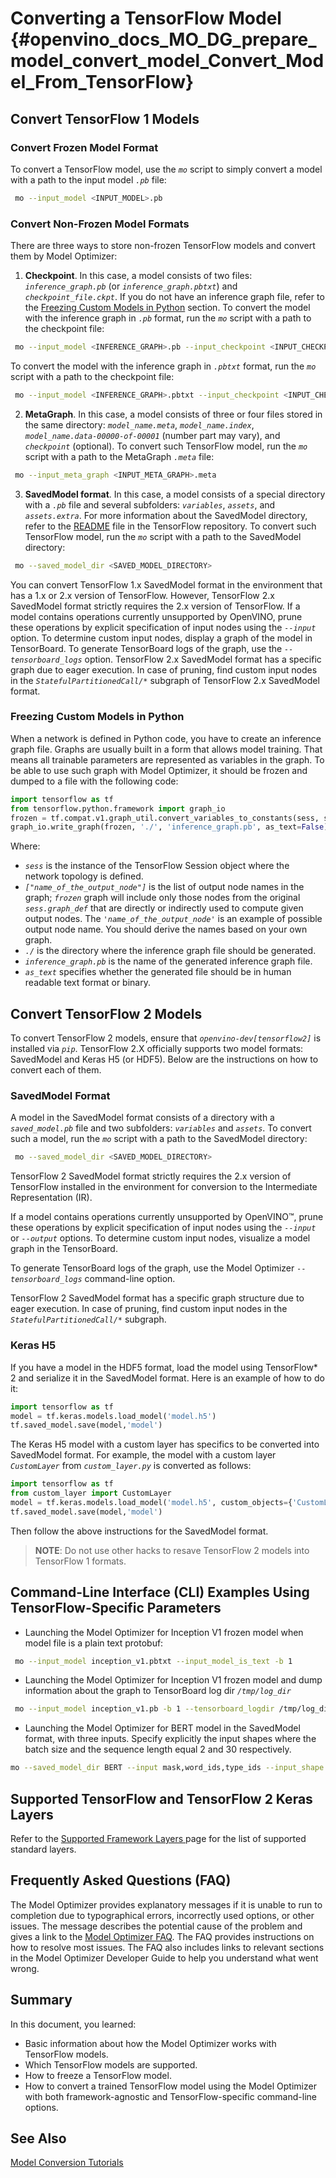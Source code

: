 # Converting a TensorFlow Model {#openvino_docs_MO_DG_prepare_model_convert_model_Convert_Model_From_TensorFlow}

## Convert TensorFlow 1 Models <a name="Convert_From_TF2X"></a>

### Convert Frozen Model Format <a name="Convert_From_TF"></a>
To convert a TensorFlow model, use the *`mo`* script to simply convert a model with a path to the input model *`.pb`* file:

```sh
 mo --input_model <INPUT_MODEL>.pb
```

### Convert Non-Frozen Model Formats <a name="loading-nonfrozen-models"></a>
There are three ways to store non-frozen TensorFlow models and convert them by Model Optimizer:

1. **Checkpoint**. In this case, a model consists of two files: *`inference_graph.pb`* (or *`inference_graph.pbtxt`*) and *`checkpoint_file.ckpt`*.
If you do not have an inference graph file, refer to the [Freezing Custom Models in Python](#freeze-the-tensorflow-model) section.
To convert the model with the inference graph in *`.pb`* format, run the *`mo`* script with a path to the checkpoint file:
```sh
 mo --input_model <INFERENCE_GRAPH>.pb --input_checkpoint <INPUT_CHECKPOINT>
```
To convert the model with the inference graph in *`.pbtxt`* format, run the *`mo`* script with a path to the checkpoint file:
```sh
 mo --input_model <INFERENCE_GRAPH>.pbtxt --input_checkpoint <INPUT_CHECKPOINT> --input_model_is_text
```

2. **MetaGraph**. In this case, a model consists of three or four files stored in the same directory: *`model_name.meta`*, *`model_name.index`*,
*`model_name.data-00000-of-00001`* (number part may vary), and *`checkpoint`* (optional).
To convert such TensorFlow model, run the *`mo`* script with a path to the MetaGraph *`.meta`* file:
```sh
 mo --input_meta_graph <INPUT_META_GRAPH>.meta
```

3. **SavedModel format**. In this case, a model consists of a special directory with a *`.pb`* file
and several subfolders: *`variables`*, *`assets`*, and *`assets.extra`*. For more information about the SavedModel directory, refer to the [README](https://github.com/tensorflow/tensorflow/tree/master/tensorflow/python/saved_model#components) file in the TensorFlow repository.
To convert such TensorFlow model, run the *`mo`* script with a path to the SavedModel directory:
```sh
 mo --saved_model_dir <SAVED_MODEL_DIRECTORY>
```

You can convert TensorFlow 1.x SavedModel format in the environment that has a 1.x or 2.x version of TensorFlow. However, TensorFlow 2.x SavedModel format strictly requires the 2.x version of TensorFlow.
If a model contains operations currently unsupported by OpenVINO, prune these operations by explicit specification of input nodes using the *`--input`* option.
To determine custom input nodes, display a graph of the model in TensorBoard. To generate TensorBoard logs of the graph, use the *`--tensorboard_logs`* option.
TensorFlow 2.x SavedModel format has a specific graph due to eager execution. In case of pruning, find custom input nodes in the *`StatefulPartitionedCall/*`* subgraph of TensorFlow 2.x SavedModel format.

### Freezing Custom Models in Python <a name="freeze-the-tensorflow-model"></a>
When a network is defined in Python code, you have to create an inference graph file. Graphs are usually built in a form
that allows model training. That means all trainable parameters are represented as variables in the graph.
To be able to use such graph with Model Optimizer, it should be frozen and dumped to a file with the following code:

```python
import tensorflow as tf
from tensorflow.python.framework import graph_io
frozen = tf.compat.v1.graph_util.convert_variables_to_constants(sess, sess.graph_def, ["name_of_the_output_node"])
graph_io.write_graph(frozen, './', 'inference_graph.pb', as_text=False)
```

Where:

* *`sess`* is the instance of the TensorFlow Session object where the network topology is defined.
* *`["name_of_the_output_node"]`* is the list of output node names in the graph; *`frozen`* graph will
    include only those nodes from the original *`sess.graph_def`* that are directly or indirectly used
    to compute given output nodes. The *`'name_of_the_output_node'`* is an example of possible output
    node name. You should derive the names based on your own graph.
* *`./`* is the directory where the inference graph file should be generated.
* *`inference_graph.pb`* is the name of the generated inference graph file.
* *`as_text`* specifies whether the generated file should be in human readable text format or binary.

## Convert TensorFlow 2 Models <a name="Convert_From_TF2X"></a>
To convert TensorFlow 2 models, ensure that *`openvino-dev[tensorflow2]`* is installed via *`pip`*.
TensorFlow 2.X officially supports two model formats: SavedModel and Keras H5 (or HDF5).
Below are the instructions on how to convert each of them.

### SavedModel Format
A model in the SavedModel format consists of a directory with a *`saved_model.pb`* file and two subfolders: *`variables`* and *`assets`*.
To convert such a model, run the *`mo`* script with a path to the SavedModel directory:

```sh
 mo --saved_model_dir <SAVED_MODEL_DIRECTORY>
```

TensorFlow 2 SavedModel format strictly requires the 2.x version of TensorFlow installed in the
environment for conversion to the Intermediate Representation (IR).

If a model contains operations currently unsupported by OpenVINO™,
prune these operations by explicit specification of input nodes using the *`--input`* or *`--output`*
options. To determine custom input nodes, visualize a model graph in the TensorBoard.

To generate TensorBoard logs of the graph, use the Model Optimizer *`--tensorboard_logs`* command-line
option.

TensorFlow 2 SavedModel format has a specific graph structure due to eager execution. In case of
pruning, find custom input nodes in the *`StatefulPartitionedCall/*`* subgraph.

### Keras H5
If you have a model in the HDF5 format, load the model using TensorFlow* 2 and serialize it in the
SavedModel format. Here is an example of how to do it:

```python
import tensorflow as tf
model = tf.keras.models.load_model('model.h5')
tf.saved_model.save(model,'model')
```

The Keras H5 model with a custom layer has specifics to be converted into SavedModel format.
For example, the model with a custom layer *`CustomLayer`* from *`custom_layer.py`* is converted as follows:

```python
import tensorflow as tf
from custom_layer import CustomLayer
model = tf.keras.models.load_model('model.h5', custom_objects={'CustomLayer': CustomLayer})
tf.saved_model.save(model,'model')
```

Then follow the above instructions for the SavedModel format.

> **NOTE**: Do not use other hacks to resave TensorFlow 2 models into TensorFlow 1 formats.

## Command-Line Interface (CLI) Examples Using TensorFlow-Specific Parameters
* Launching the Model Optimizer for Inception V1 frozen model when model file is a plain text protobuf:

```sh
 mo --input_model inception_v1.pbtxt --input_model_is_text -b 1
```

* Launching the Model Optimizer for Inception V1 frozen model and dump information about the graph to TensorBoard log dir *`/tmp/log_dir`*

```sh
 mo --input_model inception_v1.pb -b 1 --tensorboard_logdir /tmp/log_dir
```

* Launching the Model Optimizer for BERT model in the SavedModel format, with three inputs. Specify explicitly the input shapes
where the batch size and the sequence length equal 2 and 30 respectively.

```sh
mo --saved_model_dir BERT --input mask,word_ids,type_ids --input_shape [2,30],[2,30],[2,30]
```

## Supported TensorFlow and TensorFlow 2 Keras Layers
Refer to the [Supported Framework Layers ](../Supported_Frameworks_Layers.md) page for the list of supported standard layers.

## Frequently Asked Questions (FAQ)
The Model Optimizer provides explanatory messages if it is unable to run to completion due to typographical errors, incorrectly used options, or other issues. The message describes the potential cause of the problem and gives a link to the [Model Optimizer FAQ](../Model_Optimizer_FAQ.md). The FAQ provides instructions on how to resolve most issues. The FAQ also includes links to relevant sections in the Model Optimizer Developer Guide to help you understand what went wrong.

## Summary
In this document, you learned:

* Basic information about how the Model Optimizer works with TensorFlow models.
* Which TensorFlow models are supported.
* How to freeze a TensorFlow model.
* How to convert a trained TensorFlow model using the Model Optimizer with both framework-agnostic and TensorFlow-specific command-line options.

## See Also
[Model Conversion Tutorials](Convert_Model_Tutorials.md)
